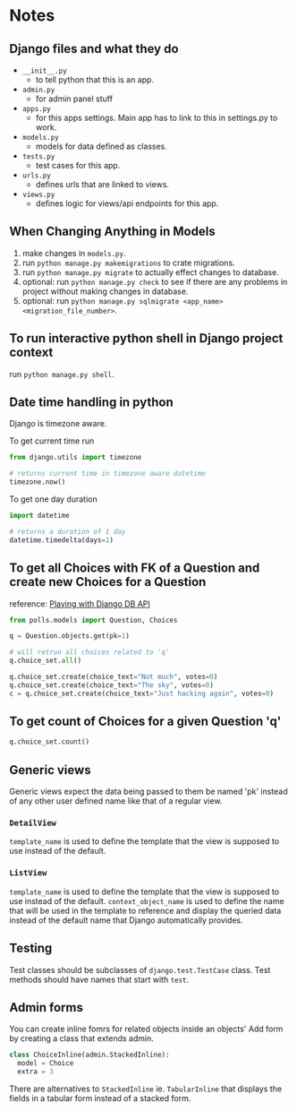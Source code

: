 # Notes

## Django files and what they do

- `__init__.py`
  - to tell python that this is an app.
- `admin.py`
  - for admin panel stuff
- `apps.py`
  - for this apps settings. Main app has to link to this in settings.py to work.
- `models.py`
  - models for data defined as classes.
- `tests.py`
  - test cases for this app.
- `urls.py`
  - defines urls that are linked to views.
- `views.py`
  - defines logic for views/api endpoints for this app.

## When Changing Anything in Models

1. make changes in `models.py`.
2. run `python manage.py makemigrations` to crate migrations.
3. run `python manage.py migrate` to actually effect changes to database.
4. optional: run `python manage.py check` to see if there are any problems in project without making changes in database.
5. optional: run `python manage.py sqlmigrate <app_name> <migration_file_number>`.

## To run interactive python shell in Django project context

run `python manage.py shell`.

## Date time handling in python

Django is timezone aware.

To get current time run

```python
from django.utils import timezone

# returns current time in timezone aware datetime
timezone.now()
```

To get one day duration

```python
import datetime

# returns a duration of 1 day
datetime.timedelta(days=1)
```

## To get all Choices with FK of a Question and create new Choices for a Question

reference: [Playing with Django DB API](https://docs.djangoproject.com/en/3.1/intro/tutorial02/#playing-with-the-api)

```python
from polls.models import Question, Choices

q = Question.objects.get(pk=1)

# will retrun all choices related to 'q'
q.choice_set.all()

q.choice_set.create(choice_text="Not much", votes=0)
q.choice_set.create(choice_text="The sky", votes=0)
c = q.choice_set.create(choice_text="Just hacking again", votes=0)
```

## To get count of Choices for a given Question 'q'

```python
q.choice_set.count()
```

## Generic views

Generic views expect the data being passed to them be named 'pk' instead of any other user defined name like that of a regular view.

### `DetailView`

`template_name` is used to define the template that the view is supposed to use instead of the default.

### `ListView`

`template_name` is used to define the template that the view is supposed to use instead of the default.
`context_object_name` is used to define the name that will be used in the template to reference and display the queried data instead of the default name that Django automatically provides.

## Testing

Test classes should be subclasses of `django.test.TestCase` class.
Test methods should have names that start with `test`.

## Admin forms

You can create inline fomrs for related objects inside an objects' Add form by creating a class that extends admin.

```python
class ChoiceInline(admin.StackedInline):
  model = Choice
  extra = 3
```

There are alternatives to `StackedInline` ie. `TabularInline` that displays the fields in a tabular form instead of a stacked form.
